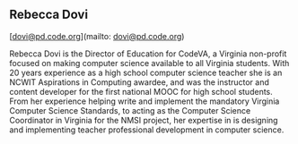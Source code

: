 ## Rebecca Dovi 

[dovi@pd.code.org](mailto: dovi@pd.code.org)

Rebecca Dovi is the Director of Education for CodeVA, a Virginia non-profit focused on making computer science available to all Virginia students. With 20 years experience as a high school computer science teacher she is an NCWIT Aspirations in Computing awardee, and was the instructor and content developer for the first national MOOC for high school students. From her experience helping write and implement the mandatory Virginia Computer Science Standards, to acting as the Computer Science Coordinator in Virginia for the NMSI project, her expertise in is designing and implementing teacher professional development in computer science.
